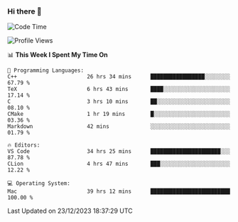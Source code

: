 ### Hi there 👋

<!--START_SECTION:waka-->
![Code Time](http://img.shields.io/badge/Code%20Time-214%20hrs%2051%20mins-blue)

![Profile Views](http://img.shields.io/badge/Profile%20Views-3-blue)

📊 **This Week I Spent My Time On** 

```text
💬 Programming Languages: 
C++                      26 hrs 34 mins      █████████████████░░░░░░░░   67.79 % 
TeX                      6 hrs 43 mins       ████░░░░░░░░░░░░░░░░░░░░░   17.14 % 
C                        3 hrs 10 mins       ██░░░░░░░░░░░░░░░░░░░░░░░   08.10 % 
CMake                    1 hr 19 mins        █░░░░░░░░░░░░░░░░░░░░░░░░   03.36 % 
Markdown                 42 mins             ░░░░░░░░░░░░░░░░░░░░░░░░░   01.79 % 

🔥 Editors: 
VS Code                  34 hrs 25 mins      ██████████████████████░░░   87.78 % 
CLion                    4 hrs 47 mins       ███░░░░░░░░░░░░░░░░░░░░░░   12.22 % 

💻 Operating System: 
Mac                      39 hrs 12 mins      █████████████████████████   100.00 % 
```


 Last Updated on 23/12/2023 18:37:29 UTC
<!--END_SECTION:waka-->

<!--
**JackeyHua-SJTU/JackeyHua-SJTU** is a ✨ _special_ ✨ repository because its `README.md` (this file) appears on your GitHub profile.

Here are some ideas to get you started:

- 🔭 I’m currently working on ...
- 🌱 I’m currently learning ...
- 👯 I’m looking to collaborate on ...
- 🤔 I’m looking for help with ...
- 💬 Ask me about ...
- 📫 How to reach me: ...
- 😄 Pronouns: ...
- ⚡ Fun fact: ...
-->

